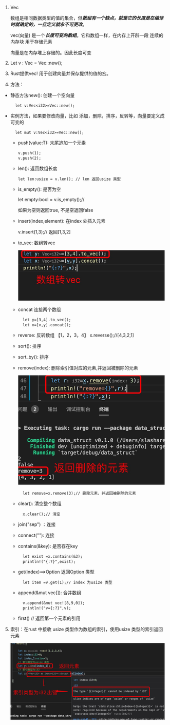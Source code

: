 1. Vec <T>

   数组是相同数据类型的值的集合，但***数组有一个缺点，就是它的长度是在编译时就确定的，一旦定义就永不可更改***。

   vec(向量) 是一个***长度可变的数组***。它和数组一样，在内存上开辟一段 连续的内存块 用于存储元素

   向量是在内存堆上存储的。因此长度可变

2. Let v : Vec<i32> = Vec::new();

3. Rust提供vec! 用于创建向量并保存提供的值的宏。

4. 方法：

+ 静态方法new():   创建一个空向量

        let v:Vec<i32>=Vec::new();

+ 实例方法，如果要修改向量，比如 添加，删除，排序，反转等，向量要定义成可变的

        let mut v:Vec<i32>=Vec::new();

   + push(value:T): 末尾追加一个元素

         v.push(1);
         v.push(2);

   + len(): 返回数组长度

         let len:usize = v.len(); // len 返回usize 类型

   + is_empty(): 是否为空
    
        let empty:bool = v.is_empty();//

        如果为空则返回true, 不是空返回false
    + insert(index,element): 在index 处插入元素

        v.insert(1,3);// 返回[1,3,2]
    
    + to_vec: 数组转vec

       ![avatar](../assets/to_vec.jpg)
    
    + concat 连接两个数组

            let y=[3,4].to_vec();
            let x=[v,y].concat();
    + reverse: 反转数组
            【1，2，3，4】
            x.reverse();//[4,3,2,1]
    + sort(): 排序

    + sort_by(): 排序

    + remove(index): 删除索引值对应的元素,并返回被删除的元素

        ![avatar](../assets/vec-remove.jpg)

            let remove=x.remove(3);// 删除元素，并返回被删除的元素
    
    + clear(): 清空整个数组

            x.clear();// 清空
    + join("sep") ：连接

    + connect(""): 连接

    + contains(&key): 是否存在key

            let exist =x.contains(&3);
            println!("{:?}",exist);
    
    + get(index)==>Option<T> 返回Option 类型

            let item =v.get(1);// index 为usize 类型
    
    + append(&mut vec<T>[]): 合并数组

            v.append(&mut vec![8,9,0]);
            println!("v={:?}",v);
    
    + first() // 返回第一个元素的引用

5. 索引：在rust 中接收 usize 类型作为数组的索引，使用usize 类型的索引返回元素

   ![avatar](../assets/vec-index.jpg)



